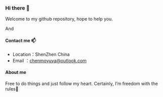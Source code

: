 ### Hi there 👋

Welcome to my github repository, hope to help you.

And 

<!--
**abookworm-site/abookworm-site** is a ✨ _special_ ✨ repository because its `README.md` (this file) appears on your GitHub profile.

Here are some ideas to get you started:

- 🔭 I’m currently working on ...
- 🌱 I’m currently learning ...
- 👯 I’m looking to collaborate on ...
- 🤔 I’m looking for help with ...
- 💬 Ask me about ...
- 📫 How to reach me: ...
- 😄 Pronouns: ...
- ⚡ Fun fact: ...
-->


#### Contact me 📫

- Location：ShenZhen China
- Email ：chenmoyuya@outlook.com


#### About me
Free to do things and just follow my heart. Certainly, I’m freedom with the rules🙂
